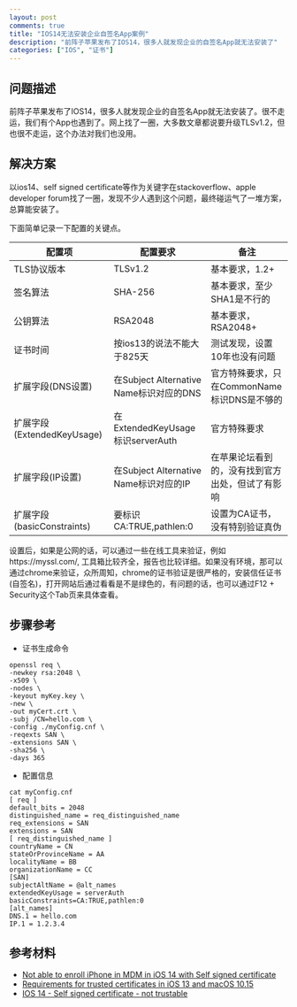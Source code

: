 ```yaml
---
layout: post
comments: true
title: "IOS14无法安装企业自签名App案例"
description: "前阵子苹果发布了IOS14，很多人就发现企业的自签名App就无法安装了"
categories: ["IOS", "证书"]
---
```


## 问题描述

前阵子苹果发布了IOS14，很多人就发现企业的自签名App就无法安装了。很不走运，我们有个App也遇到了。网上找了一圈，大多数文章都说要升级TLSv1.2，但也很不走运，这个办法对我们也没用。

## 解决方案

以ios14、self signed certificate等作为关键字在stackoverflow、apple developer forum找了一圈，发现不少人遇到这个问题，最终碰运气了一堆方案，总算能安装了。

下面简单记录一下配置的关键点。

| 配置项                     | 配置要求                                | 备注                                             |
|----------------------------|-----------------------------------------|--------------------------------------------------|
| TLS协议版本                | TLSv1.2                                 | 基本要求，1.2+                                   |
| 签名算法                   | SHA-256                                 | 基本要求，至少SHA1是不行的                       |
| 公钥算法                   | RSA2048                                 | 基本要求，RSA2048+                               |
| 证书时间                   | 按ios13的说法不能大于825天              | 测试发现，设置10年也没有问题                     |
| 扩展字段(DNS设置)          | 在Subject Alternative Name标识对应的DNS | 官方特殊要求，只在CommonName标识DNS是不够的      |
| 扩展字段(ExtendedKeyUsage) | 在ExtendedKeyUsage标识serverAuth        | 官方特殊要求                                     |
| 扩展字段(IP设置)           | 在Subject Alternative Name标识对应的IP  | 在苹果论坛看到的，没有找到官方出处，但试了有影响 |
| 扩展字段(basicConstraints) | 要标识CA:TRUE,pathlen:0                 | 设置为CA证书，没有特别验证真伪                   |

设置后，如果是公网的话，可以通过一些在线工具来验证，例如https://myssl.com/, 工具箱比较齐全，报告也比较详细。如果没有环境，那可以通过chrome来验证，众所周知，chrome的证书验证是很严格的，安装信任证书(自签名)，打开网站后通过看看是不是绿色的，有问题的话，也可以通过F12 + Security这个Tab页来具体查看。

## 步骤参考

- 证书生成命令

```
openssl req \
-newkey rsa:2048 \
-x509 \
-nodes \
-keyout myKey.key \
-new \
-out myCert.crt \
-subj /CN=hello.com \
-config ./myConfig.cnf \
-reqexts SAN \
-extensions SAN \
-sha256 \
-days 365
```

- 配置信息

```
cat myConfig.cnf
[ req ]
default_bits = 2048
distinguished_name = req_distinguished_name
req_extensions = SAN
extensions = SAN
[ req_distinguished_name ]
countryName = CN
stateOrProvinceName = AA
localityName = BB
organizationName = CC
[SAN]
subjectAltName = @alt_names
extendedKeyUsage = serverAuth
basicConstraints=CA:TRUE,pathlen:0
[alt_names]
DNS.1 = hello.com
IP.1 = 1.2.3.4
```

## 参考材料

- [Not able to enroll iPhone in MDM in iOS 14 with Self signed certificate](https://developer.apple.com/forums/thread/661259)
- [Requirements for trusted certificates in iOS 13 and macOS 10.15](https://support.apple.com/en-us/HT210176)
- [IOS 14 - Self signed certificate - not trustable](https://stackoverflow.com/questions/63600820/ios-14-self-signed-certificate-not-trustable)
